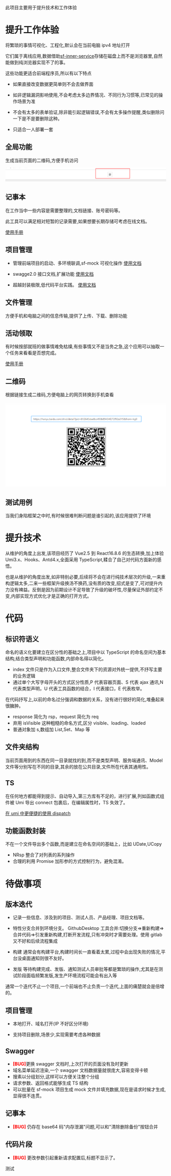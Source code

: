 此项目主要用于提升技术和工作体验

# 提升工作体验

将繁琐的事情可视化、工程化,默认会在当前电脑 ipv4 地址打开

它们属于离线应用,数据借助[sf-inner-service](https://github.com/xiaodun/sf-inner-service)存储在磁盘上而不是浏览器里,自然能做到纯浏览器实现不了的事。

这些功能更适合前端程序员,所以有以下特点

- 如果直接改变数据更简单则不会去做界面

- 如非逻辑漏洞影响使用,不会考虑太多边界情况、不同行为习惯等,已常见的操作场景为准

- 不会有太多的表单验证,除非能引起逻辑错误,不会有太多操作提醒,类似删除问一下是不是要删除这种。

- 只适合一人部署一套

## 全局功能

生成当前页面的二维码,方便手机访问

![扫描二维码](./manual/images/scanQrcode.png)

## 记事本

在工作当中一些内容是需要整理的,文档链接、账号密码等。

此工具可以满足相对短暂的记录需要,如果想要长期存储可考虑在线文档。

[使用手册](./manual/0记事本/记事本.md)

## 项目管理

- 管理前端项目的启动、多环境联调,sf-mock 可视化操作 [使用文档](./manual/1项目管理/0.项目列表.md)

- swagge2.0 接口文档,扩展功能 [使用文档](./manual/1项目管理/1.Swagger.md)

- 超越封装极限,低代码平台实践。 [使用文档](./manual/1项目管理/3.代码片段.md)

## 文件管理

方便手机和电脑之间的信息传输,提供了上传、下载、删除功能

## 活动领取

有时候按部就班的做事情难免枯燥,有些事情又不是当务之急,这个应用可以抽取一个任务来看看是否想完成。

[使用手册](./manual/2活动领取/活动领取.md)

## 二维码

根据链接生成二维码,方便电脑上的网页转换到手机查看

![示例图片](./manual/3二维码/images/example.png)

## 测试用例

当我们身陷框架之中时,有时候很难判断问题是谁引起的,该应用提供了环境

# 提升技术

从维护的角度上出发,该项目经历了 Vue2.5 到 React16.8.6 的生态转换,加上体验 Umi3.x、Hooks、Antd4.x,全面采用 TypeScript,糅合了自己对代码方面新的感悟。

也是从维护的角度出发,如非特别必要,后续将不会在进行纯技术层次的升级,一来重构逻辑太多,二来一些框架升级换汤不换药,没有质的改变,招式是变了,可对提升内力没有裨益。反倒是因为前期设计不足导致了升级的破坏性,尽量保证外部约定不变,内部实现方式优化才是正确的打开方式。

# 代码

## 标识符语义

命名的语义化要建立在区分性的基础之上,项目中以 TypeScript 的命名空间为基本结构,结合类型声明和功能函数,内部命名得以简化。

- index 文件只是作为入口文件,整合文件夹下的资源对外统一提供,不抒写主要的业务逻辑
- 通过单个大写字母开头的方式区分性质,P 代表容器页面、S 代表 ajax 通讯,N 代表类型声明，U 代表工具函数的结合，I 代表接口，E 代表枚举。

在代码抒写上,以前的命名过分强调和数据的关系，没有进行很好的简化,堆叠起来很臃肿。

- response 简化为 rsp，request 简化为 req
- 弃用 isVisible 这种粗糙的命名方式,区分 visible、loading、loaded
- 普通对象加 s,数组加 List,Set、Map 等

## 文件夹结构

当前页面用到的东西在同一目录就找的到,而不是类型声明、服务端通讯、Model 文件等分别写在不同的目录,其余的放在公共目录,文件所在代表其通用性。

## TS

在任何地方都能得到提示、自动导入,第三方库有不足的，进行扩展,列如函数式组件被 Umi 导出 connect 包裹后，在编辑属性时，TS 失效了。

[在 umi 中更便捷的使用 dispatch](https://www.jianshu.com/p/bfb5bddf3b52)

## 功能函数封装

不在一个文件导出多个函数,而是建立在命名空间的基础上，比如 UDate,UCopy

- NRsp 整合了对列表的系列操作
- 合理的利用 Promise 加形参的方式控制行为，避免混淆。

# 待做事项

## 版本迭代

- 记录一些信息、涉及到的项目、测试人员、产品经理、项目文档等。

- 特性分支合并到环境分支。 GithubDesktop 工具合并:切换分支=>重新构建=>合并代码=>引发重新构建,打断开发流程,只有冲突时才需要处理。使用 gitlab 又不好和后续流程集成

- 构建 通常会有构建平台,构建时间长一直看着太累,过程中会出现失败的情况,平台没桌面通知则很不友好。

- 发版 等待构建完成、发版、通知测试人员审批等都是繁琐的操作,尤其是在测试阶段面临频繁发版,发生产环境流程可能会有出入等

通常一个迭代不止一个项目,一个前端也不止负责一个迭代,上面的痛楚就会是倍增的。

## 项目管理

- 本地打开、域名打开(IP 不好区分环境)

- 支持项目删除,场景少,实现需要考虑各种数据

## Swagger

- <span style="color:red;font-weight:bold">[BUG]</span>更换 swagger 文档时,上次打开的页面没有及时更新
- 域名菜单延迟渲染,一个 swagger 文档数据量就很庞大,容易变得卡顿
- 搜素以分组划分,这样可以方便关注整个分组
- 请求参数、返回格式能够生成 TS 结构
- 可以批量在 sf-mock 项目生成 mock 文件并填充数据,现在是请求时候才生成,显得很不连贯。

## 记事本

- <span style="color:red;font-weight:bold">[BUG]</span> 仍存在 base64 码"内存泄漏"问题,可以和"清除删除备份"按钮合并

## 代码片段

- <span style="color:red;font-weight:bold">[BUG]</span> 更改参数引起重新请求配置后,标题不显示了。

测试
